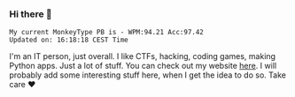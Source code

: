### Hi there 👋
<!-- PB START -->
```
My current MonkeyType PB is - WPM:94.21 Acc:97.42
Updated on: 16:18:18 CEST Time
```
<!-- PB END -->
I'm an IT person, just overall. I like CTFs, hacking, coding games, making Python apps. Just a lot of stuff.
You can check out my website [here](https://skill3472.github.io/).
I will probably add some interesting stuff here, when I get the idea to do so. Take care ❤️
